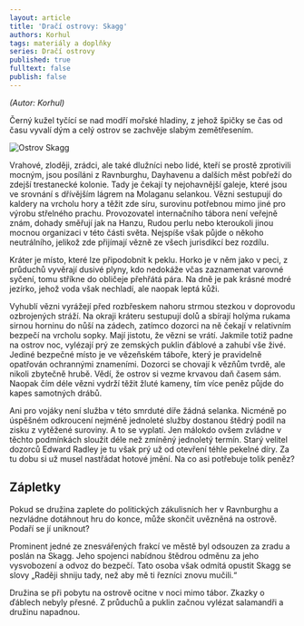 ```yaml
---
layout: article
title: 'Dračí ostrovy: Skagg'
authors: Korhul
tags: materiály a doplňky
series: Dračí ostrovy
published: true
fulltext: false
publish: false
---
```

_(Autor: Korhul)_

Černý kužel tyčící se nad modří mořské hladiny, z jehož špičky se čas od času vyvalí dým a celý ostrov se zachvěje slabým zemětřesením.

![Ostrov Skagg]({{site.baseurl}}/76/skagg.jpeg)

Vrahové, zloději, zrádci, ale také dlužníci nebo lidé, kteří se prostě zprotivili mocným, jsou posíláni z Ravnburghu, Dayhavenu a dalších měst pobřeží do zdejší trestanecké kolonie. Tady je čekají ty nejohavnější galeje, které jsou ve srovnání s dřívějším lágrem na Molaganu selankou. Vězni sestupují do kaldery na vrcholu hory a těžit zde síru, surovinu potřebnou mimo jiné pro výrobu střelného prachu. Provozovatel internačního tábora není veřejně znám, dohady směřují jak na Hanzu, Rudou perlu nebo kteroukoli jinou mocnou organizaci v této části světa. Nejspíše však půjde o někoho neutrálního, jelikož zde přijímají vězně ze všech jurisdikcí bez rozdílu.

Kráter je místo, které lze připodobnit k peklu. Horko je v něm jako v peci, z průduchů vyvěrají dusivé plyny, kdo nedokáže včas zaznamenat varovné syčení, tomu stříkne do obličeje přehřátá pára. Na dně je pak krásné modré jezírko, jehož voda však nechladí, ale naopak leptá kůži.

Vyhublí vězni vyrážejí před rozbřeskem nahoru strmou stezkou v doprovodu ozbrojených stráží. Na okraji kráteru sestupují dolů a sbírají holýma rukama sirnou horninu do nůší na zádech, zatímco dozorci na ně čekají v relativním bezpečí na vrcholu sopky. Mají jistotu, že vězni se vrátí. Jakmile totiž padne na ostrov noc, vylézají prý ze zemských puklin ďáblové a zahubí vše živé. Jediné bezpečné místo je ve vězeňském táboře, který je pravidelně opatřován ochrannými znameními. Dozorci se chovají k vězňům tvrdě, ale nikoli zbytečně hrubě. Vědí, že ostrov si vezme krvavou daň časem sám. Naopak čím déle vězni vydrží těžit žluté kameny, tím více peněz půjde do kapes samotných drábů.

Ani pro vojáky není služba v této smrduté díře žádná selanka. Nicméně po úspěšném odkroucení nejméně jednoleté služby dostanou štědrý podíl na zisku z vytěžené suroviny. A to se vyplatí. Jen málokdo ovšem zvládne v těchto podmínkách sloužit déle než zmíněný jednoletý termín. Starý velitel dozorců Edward Radley je tu však prý už od otevření téhle pekelné díry. Za tu dobu si už musel nastřádat hotové jmění. Na co asi potřebuje tolik peněz?

## Zápletky

Pokud se družina zaplete do politických zákulisních her v Ravnburghu a nezvládne dotáhnout hru do konce, může skončit uvězněná na ostrově. Podaří se jí uniknout?

Prominent jedné ze znesvářených frakcí ve městě byl odsouzen za zradu a poslán na Skagg. Jeho spojenci nabídnou štědrou odměnu za jeho vysvobození a odvoz do bezpečí. Tato osoba však odmítá opustit Skagg se slovy „Raději shniju tady, než aby mě ti řezníci znovu mučili.“

Družina se při pobytu na ostrově ocitne v noci mimo tábor. Zkazky o ďáblech nebyly přesné. Z průduchů a puklin začnou vylézat salamandři a družinu napadnou.
